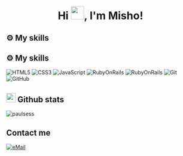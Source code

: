 # <p align="center">Hi <img src="https://raw.githubusercontent.com/marcos-inja/marcos-inja/main/gifs/hi.gif" width="35px">, I'm Misho!</p>

## ⚙️ My skills

## ⚙️ My skills

![HTML5](https://img.shields.io/badge/html5%20-%23E34F26.svg?&style=for-the-badge&logo=html5&logoColor=white)
![CSS3](https://img.shields.io/badge/css3%20-%231572B6.svg?&style=for-the-badge&logo=css3&logoColor=white)
![JavaScript](https://img.shields.io/badge/javascript%20-%23323330.svg?&style=for-the-badge&logo=javascript&logoColor=%23F7DF1E&color=3d3919)
![RubyOnRails](https://img.shields.io/badge/Ruby_on_Rails-CC0000?style=for-the-badge&logo=ruby-on-rails&logoColor=white
)
![RubyOnRails](https://img.shields.io/badge/React-20232A?style=for-the-badge&logo=react&logoColor=61DAFB
)
![Git](https://img.shields.io/badge/git%20-%23F05033.svg?&style=for-the-badge&logo=git&logoColor=white&Color=c95410)
![GitHub](https://img.shields.io/badge/github%20-%23121011.svg?&style=for-the-badge&logo=github&logoColor=white&color=283238)


## <img src="https://raw.githubusercontent.com/marcos-inja/marcos-inja/main/gifs/haha.gif" width="25px"> Github stats

<p><img align="center" src="https://github-readme-stats.vercel.app/api/top-langs?username=tielass&show_icons=true&locale=en&layout=compact" alt="paulsess" /></p>

## Contact me

<a href="mailto:tielass@gmail.com-">
<img alt="eMail" src="https://img.shields.io/badge/tielass@gmail.com-D14836?style=for-the-badge&logo=gmail&logoColor=white" />
</a>
